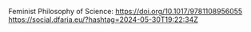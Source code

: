 Feminist Philosophy of Science: https://doi.org/10.1017/9781108956055 https://social.dfaria.eu/?hashtag=2024-05-30T19:22:34Z
